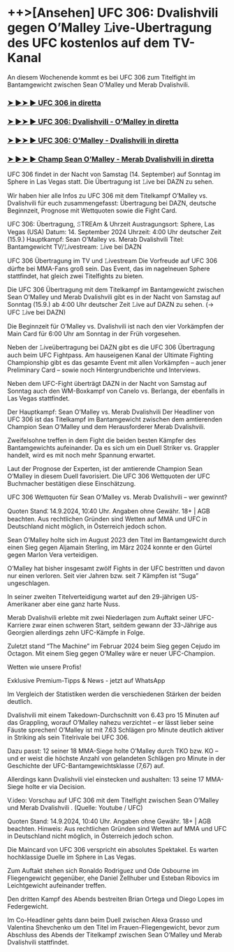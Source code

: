 #  ++>[Ansehen] UFC 306: Dvalishvili gegen O’Malley 𝙻ive-Ubertragung des UFC kostenlos auf dem TV-Kanal

An diesem Wochenende kommt es bei UFC 306 zum Titelfight im Bantamgewicht zwischen Sean O’Malley und Merab Dvalishvili.

<h3><a href="https://cutt.ly/2eR39DYI">➤ ►➤ ► UFC 306 in diretta</a></h3>

<h3><a href="https://cutt.ly/2eR39DYI">➤ ►➤ ► UFC 306: Dvalishvili - O'Malley in diretta</a></h3>

<h3><a href="https://cutt.ly/2eR39DYI">➤ ►➤ ► UFC 306: O'Malley - Dvalishvili in diretta</a></h3>

<h3><a href="https://cutt.ly/2eR39DYI">➤ ►➤ ► Champ Sean O’Malley - Merab Dvalishvili in diretta</a></h3>

UFC 306 findet in der Nacht von Samstag (14. September) auf Sonntag im Sphere in Las Vegas statt. Die Übertragung ist 𝙻ive bei DAZN zu sehen.

Wir haben hier alle Infos zu UFC 306 mit dem Titelkampf O’Malley vs. Dvalishvili für euch zusammengefasst: Übertragung bei DAZN, deutsche Beginnzeit, Prognose mit Wettquoten sowie die Fight Card.

UFC 306: Übertragung, 𝚂TREAm & Uhrzeit
Austragungsort:	Sphere, Las Vegas (USA)
Datum:	14. September 2024
Uhrzeit:	4:00 Uhr deutscher Zeit (15.9.)
Hauptkampf:	Sean O’Malley vs. Merab Dvalishvili
Titel:	Bantamgewicht
TV/𝙻ivestream:	𝙻ive bei DAZN

UFC 306 Übertragung im TV und 𝙻ivestream
Die Vorfreude auf UFC 306 dürfte bei MMA-Fans groß sein. Das Event, das im nagelneuen Sphere stattfindet, hat gleich zwei Titelfights zu bieten.

Die UFC 306 Übertragung mit dem Titelkampf im Bantamgewicht zwischen Sean O’Malley und Merab Dvalishvili gibt es in der Nacht von Samstag auf Sonntag (15.9.) ab 4:00 Uhr deutscher Zeit 𝙻ive auf DAZN zu sehen. (→ UFC 𝙻ive bei DAZN)

Die Beginnzeit für O’Malley vs. Dvalishvili ist nach den vier Vorkämpfen der Main Card für 6:00 Uhr am Sonntag in der Früh vorgesehen.

Neben der 𝙻iveübertragung bei DAZN gibt es die UFC 306 Übertragung auch beim UFC Fightpass. Am hauseigenen Kanal der Ultimate Fighting Championship gibt es das gesamte Event mit allen Vorkämpfen – auch jener Preliminary Card – sowie noch Hintergrundberichte und Interviews.

Neben dem UFC-Fight überträgt DAZN in der Nacht von Samstag auf Sonntag auch den WM-Boxkampf von Canelo vs. Berlanga, der ebenfalls in Las Vegas stattfindet.

Der Hauptkampf: Sean O’Malley vs. Merab Dvalishvili
Der Headliner von UFC 306 ist das Titelkampf im Bantamgewicht zwischen dem amtierenden Champion Sean O’Malley und dem Herausforderer Merab Dvalishvili.

Zweifelsohne treffen in dem Fight die beiden besten Kämpfer des Bantamgewichts aufeinander. Da es sich um ein Duell Striker vs. Grappler handelt, wird es mit noch mehr Spannung erwartet.

Laut der Prognose der Experten, ist der amtierende Champion Sean O’Malley in diesem Duell favorisiert. Die UFC 306 Wettquoten der UFC Buchmacher bestätigen diese Einschätzung.

UFC 306 Wettquoten für Sean O’Malley vs. Merab Dvalishvili – wer gewinnt?

Quoten Stand⁚ 14.9.2024‚ 10⁚40 Uhr. Angaben ohne Gewähr. 18+ | AGB beachten. Aus rechtlichen Gründen sind Wetten auf MMA und UFC in Deutschland nicht möglich‚ in Österreich jedoch schon.

Sean O’Malley holte sich im August 2023 den Titel im Bantamgewicht durch einen Sieg gegen Aljamain Sterling, im März 2024 konnte er den Gürtel gegen Marlon Vera verteidigen.

O’Malley hat bisher insgesamt zwölf Fights in der UFC bestritten und davon nur einen verloren. Seit vier Jahren bzw. seit 7 Kämpfen ist “Suga” ungeschlagen.

In seiner zweiten Titelverteidigung wartet auf den 29-jährigen US-Amerikaner aber eine ganz harte Nuss.

Merab Dvalishvili erlebte mit zwei Niederlagen zum Auftakt seiner UFC-Karriere zwar einen schweren Start, seitdem gewann der 33-Jährige aus Georgien allerdings zehn UFC-Kämpfe in Folge.

Zuletzt stand “The Machine” im Februar 2024 beim Sieg gegen Cejudo im Octagon. Mit einem Sieg gegen O’Malley wäre er neuer UFC-Champion.

Wetten wie unsere Profis!

Exklusive Premium-Tipps & News - jetzt auf WhatsApp
 
Im Vergleich der Statistiken werden die verschiedenen Stärken der beiden deutlich.

Dvalishvili mit einem Takedown-Durchschnitt von 6.43 pro 15 Minuten auf das Grappling, worauf O’Malley nahezu verzichtet – er lässt lieber seine Fäuste sprechen! O’Malley ist mit 7.63 Schlägen pro Minute deutlich aktiver in Striking als sein Titelrivale bei UFC 306.

Dazu passt: 12 seiner 18 MMA-Siege holte O’Malley durch TKO bzw. KO – und er weist die höchste Anzahl von gelandeten Schlägen pro Minute in der Geschichte der UFC-Bantamgewichtsklasse (7,67) auf.

Allerdings kann Dvalishvili viel einstecken und aushalten: 13 seine 17 MMA-Siege holte er via Decision.

V.ideo: Vorschau auf UFC 306 mit dem Titelfight zwischen Sean O’Malley und Merab Dvalishvili . (Quelle: Youtube / UFC)

Quoten Stand: 14.9.2024, 10:40 Uhr. Angaben ohne Gewähr. 18+ | AGB beachten. Hinweis: Aus rechtlichen Gründen sind Wetten auf MMA und UFC in Deutschland nicht möglich, in Österreich jedoch schon.


Die Maincard von UFC 306 verspricht ein absolutes Spektakel. Es warten hochklassige Duelle im Sphere in Las Vegas.

Zum Auftakt stehen sich Ronaldo Rodriguez und Ode Osbourne im Fliegengewicht gegenüber, ehe Daniel Zellhuber und Esteban Ribovics im Leichtgewicht aufeinander treffen.

Den dritten Kampf des Abends bestreiten Brian Ortega und Diego Lopes im Federgewicht.

Im Co-Headliner gehts dann beim Duell zwischen Alexa Grasso und Valentina Shevchenko um den Titel im Frauen-Fliegengewicht, bevor zum Abschluss des Abends der Titelkampf zwischen Sean O’Malley und Merab Dvalishvili stattfindet.

